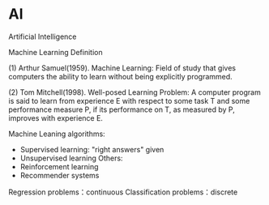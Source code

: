 # AI
Artificial Intelligence

Machine Learning Definition

(1) Arthur Samuel(1959). Machine Learning: Field of study that gives computers the ability to learn without being explicitly programmed.

(2) Tom Mitchell(1998). Well-posed Learning Problem: A computer program is said to learn from experience E with respect to some task T and some performance measure P, if its performance on T, as measured by P, improves with experience E.

Machine Leaning algorithms: 
- Supervised learning: "right answers" given
- Unsupervised learning
Others: 
- Reinforcement learning
- Recommender systems

Regression problems：continuous
Classification problems：discrete

